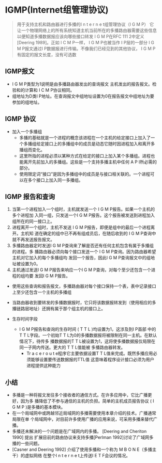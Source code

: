# IGMP(Internet组管理协议)
> 用于支持主机和路由器进行多播的I n t e r n e t组管理协议（I G M P）
它让一个物理网络上的所有系统知道主机当前所在的多播路由器需要这些信息以便知道多播数据报应该向哪些接口转发
I G M P在RFC 111 2中定义 [Deering 1989]。正如 I C M P一样， I G M P也被当作 I P层的一部分
I G M P报文通过I P数据报进行传输。不像我们已经见到的其他协议， I G M P有固定的报文长度，没有可选数

## IGMP报文

* I G M P类型为1说明是由多播路由器发出的查询报文 主机发出的报告报文。检验和的计算和 I C M P协议相同。
* 组地址为D类I P地址。在查询报文中组地址设置为0在报告报文中组地址为要参加的组地址。
  

## IGMP 协议
* 加入一个多播组
  * 多播的基础就是一个进程的概念该进程在一个主机的给定接口上加入了一个多播组给定接口上的多播组中的成员是动态它随时因进程加入和离开多播组而变化。
  * 这里所指的进程必须以某种方式在给定的接口上加入某个多播组。进程也能离开先前加入的多播组。这些是一个支持多播主机中任何 A P I所必需的部分。
  * 使用限定词“接口”是因为多播组中的成员是与接口相关联的。一个进程可以在多个接口上加入同一多播组。
  
## IGMP 报告和查询
1. 当第一个进程加入一个组时，主机就发送一个 I G M P报告。如果一个主机的多个进程加
入同一组，只发送一个I G M P报告。这个报告被发送到进程加入组所在的同一接口上。
2. 进程离开一个组时，主机不发送 I G M P报告，即便是组中的最后一个进程离开。主机知
道在确定的组中已不再有组成员后，在随后收到的 I G M P查询中就不再发送报告报文。
3. 多播路由器定时发送I G M P查询来了解是否还有任何主机包含有属于多播组的进程。多
播路由器必须向每个接口发送一个 I G M P查询。因为路由器希望主机对它加入的每个多播组均
发回一个报告，因此I G M P查询报文中的组地址被设置为0。
4. 主机通过发送I G M P报告来响应一个I G M P查询，对每个至少还包含一个进程的组均要
发回I G M P报告。
  * 使用这些查询和报告报文，多播路由器对每个接口保持一个表，表中记录接口上至少还包含一个主机的多播组
  * 当路由器收到要转发的多播数据报时，它只将该数据报转发到（使用相应的多播链路层地址）还拥有属于那个组主机的接口上。
 
* 生存时间字段
  * I G M P报告和查询的生存时间 ( T T L )均设置为1，这涉及到I P首部
中的T T L字段。一个初始T T L为0的多播数据报将被限制在同一主机。在默认情况下，待传多
播数据报的T T L被设置为1，这将使多播数据报仅局限在同一子网内传送。更大的 T T L值能被
多播路由器转发。
    * Tr a c e r o u t e程序它主要依据设置T T L值来完成。既然多播应用必须能够设置要传送数据报的TTL值
    这意味着程序设计接口必须为用户进程提供这种能力
    
## 小结
* 多播是一种将报文发往多个接收者的通信方式。在许多应用中，它比广播更好，因为多
播降低了不参与通信的主机的负担。简单的主机成员报告协议 ( I G M P )是多播的基本模块。
* 在一个局域网中或跨越邻近局域网的多播需要使用本章介绍的技术。广播通常局限在单
个局域网中，对目前许多使用广播的应用来说，可采用多播来替代广播。
* 多播还未解决的一个问题是在广域网内的多播。 [Deering and Cheriton 1990] 提出
扩展目前的路由协议来支持多播[Perlman 1992]讨论了广域网多播的一些问题。
* [Casner and Deering 1992] 介绍了使用多播和一个称为 M B O N E（多播主干）的虚拟网络
在整个I n t e r n e t上传送I E T F会议的情况。

